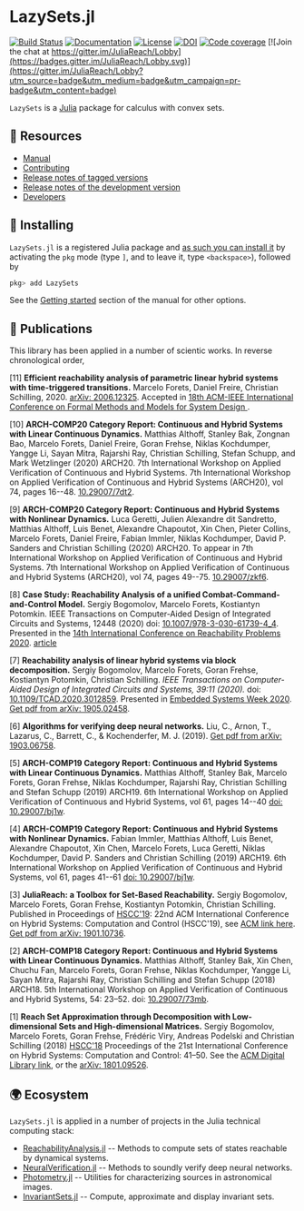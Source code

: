 # LazySets.jl

[![Build Status](https://travis-ci.org/JuliaReach/LazySets.jl.svg?branch=master)](https://travis-ci.org/JuliaReach/LazySets.jl)
[![Documentation](https://img.shields.io/badge/docs-latest-blue.svg)](http://juliareach.github.io/LazySets.jl/dev/)
[![License](https://img.shields.io/github/license/mashape/apistatus.svg?maxAge=2592000)](https://github.com/JuliaReach/LazySets.jl/blob/master/LICENSE)
[![DOI](https://zenodo.org/badge/105701832.svg)](https://zenodo.org/badge/latestdoi/105701832)
[![Code coverage](http://codecov.io/github/JuliaReach/LazySets.jl/coverage.svg?branch=master)](https://codecov.io/github/JuliaReach/LazySets.jl?branch=master)
[![Join the chat at https://gitter.im/JuliaReach/Lobby](https://badges.gitter.im/JuliaReach/Lobby.svg)](https://gitter.im/JuliaReach/Lobby?utm_source=badge&utm_medium=badge&utm_campaign=pr-badge&utm_content=badge)

`LazySets` is a [Julia](http://julialang.org) package for calculus with convex sets.

## 🎯 Resources

- [Manual](http://juliareach.github.io/LazySets.jl/dev/)
- [Contributing](https://juliareach.github.io/LazySets.jl/dev/about/#Contributing-1)
- [Release notes of tagged versions](https://github.com/JuliaReach/LazySets.jl/releases)
- [Release notes of the development version](https://github.com/JuliaReach/LazySets.jl/wiki/Release-log-tracker)
- [Developers](https://juliareach.github.io/LazySets.jl/dev/about/#Credits-1)

## 💾 Installing

`LazySets.jl` is a registered Julia package and [as such you can install it](https://julialang.github.io/Pkg.jl/v1/managing-packages/) by activating the `pkg` mode (type `]`, and to leave it, type `<backspace>`),
followed by

```julia
pkg> add LazySets
```

See the [Getting started](https://juliareach.github.io/LazySets.jl/dev/man/getting_started/) section of the manual for other options.

## :blue_book: Publications

This library has been applied in a number of scientic works. In reverse chronological order,

[11] **Efficient reachability analysis of parametric linear hybrid systems with time-triggered transitions.** Marcelo Forets, Daniel Freire, Christian Schilling, 2020. [arXiv: 2006.12325](https://arxiv.org/abs/2006.12325). Accepted in [18th ACM-IEEE International Conference on Formal Methods and Models for System Design
](https://iitjammu.ac.in/conferences/memocode2020/index.html).

[10] **ARCH-COMP20 Category Report: Continuous and Hybrid Systems with Linear Continuous Dynamics.** Matthias Althoff, Stanley Bak, Zongnan Bao, Marcelo Forets, Daniel Freire, Goran Frehse, Niklas Kochdumper, Yangge Li, Sayan Mitra, Rajarshi Ray, Christian Schilling, Stefan Schupp, and Mark Wetzlinger (2020) ARCH20. 7th International Workshop on Applied Verification of Continuous and Hybrid Systems. 7th International Workshop on Applied Verification of Continuous and Hybrid Systems (ARCH20), vol 74, pages 16--48. [10.29007/7dt2](https://easychair.org/publications/paper/DRpS).

[9] **ARCH-COMP20 Category Report: Continuous and Hybrid Systems with Nonlinear Dynamics.** Luca Geretti, Julien Alexandre dit Sandretto, Matthias Althoff, Luis Benet, Alexandre Chapoutot, Xin Chen, Pieter Collins, Marcelo Forets, Daniel Freire, Fabian Immler, Niklas Kochdumper, David P. Sanders and Christian
Schilling (2020) ARCH20. To appear in 7th International Workshop on Applied Verification of Continuous and Hybrid Systems. 7th International Workshop on Applied Verification of Continuous and Hybrid Systems (ARCH20), vol 74, pages 49--75. [10.29007/zkf6](https://easychair.org/publications/paper/nrdD).

[8] **Case Study: Reachability Analysis of a unified Combat-Command-and-Control Model.** Sergiy Bogomolov, Marcelo Forets, Kostiantyn Potomkin. IEEE Transactions on Computer-Aided Design of Integrated Circuits and Systems, 12448 (2020) doi: [10.1007/978-3-030-61739-4_4](https://dx.doi.org/10.1007/978-3-030-61739-4_4). Presented in the [14th International Conference on Reachability Problems 2020](https://www.irif.fr/~rp2020/). [article](https://link.springer.com/chapter/10.1007/978-3-030-61739-4_4)

[7] **Reachability analysis of linear hybrid systems via block decomposition.** Sergiy Bogomolov, Marcelo Forets, Goran Frehse, Kostiantyn Potomkin, Christian Schilling. *IEEE Transactions on Computer-Aided Design of Integrated Circuits and Systems, 39:11 (2020).* doi: [10.1109/TCAD.2020.3012859](https://dx.doi.org/10.1109/TCAD.2020.3012859). Presented in [Embedded Systems Week 2020](http://esweek.hosting2.acm.org/). [Get pdf from arXiv: 1905.02458](https://arxiv.org/abs/1905.02458).

[6] **Algorithms for verifying deep neural networks.** Liu, C., Arnon, T., Lazarus, C., Barrett, C., & Kochenderfer, M. J. (2019). [Get pdf from arXiv: 1903.06758](https://arxiv.org/abs/1903.06758).

[5] **ARCH-COMP19 Category Report: Continuous and Hybrid Systems with Linear Continuous Dynamics.** Matthias Althoff, Stanley Bak, Marcelo Forets, Goran Frehse, Niklas Kochdumper, Rajarshi Ray, Christian Schilling and Stefan Schupp (2019) ARCH19. 6th International Workshop on Applied Verification of Continuous and Hybrid Systems, vol 61, pages 14--40 [doi: 10.29007/bj1w](https://easychair.org/publications/paper/1gbP).

[4] **ARCH-COMP19 Category Report: Continuous and Hybrid Systems with Nonlinear Dynamics.** Fabian Immler, Matthias Althoff, Luis Benet, Alexandre Chapoutot, Xin Chen, Marcelo Forets, Luca Geretti, Niklas Kochdumper, David P. Sanders and Christian Schilling (2019) ARCH19. 6th International Workshop on Applied Verification of Continuous and Hybrid Systems, vol 61, pages 41--61 [doi: 10.29007/bj1w](https://easychair.org/publications/paper/1gbP).

[3] **JuliaReach: a Toolbox for Set-Based Reachability.** Sergiy Bogomolov, Marcelo Forets, Goran Frehse, Kostiantyn Potomkin, Christian Schilling. Published in Proceedings of [HSCC'19](http://hscc2019.eecs.umich.edu/): 22nd ACM International Conference on Hybrid Systems: Computation and Control (HSCC'19), see [ACM link here](https://dl.acm.org/citation.cfm?id=3311804). [Get pdf from arXiv: 1901.10736](https://arxiv.org/abs/1901.10736).

[2] **ARCH-COMP18 Category Report: Continuous and Hybrid Systems with Linear Continuous Dynamics.** Matthias Althoff, Stanley Bak, Xin Chen, Chuchu Fan, Marcelo Forets, Goran Frehse, Niklas Kochdumper, Yangge Li, Sayan Mitra, Rajarshi Ray, Christian Schilling and Stefan Schupp (2018) ARCH18. 5th International Workshop on Applied Verification of Continuous and Hybrid Systems, 54: 23–52. doi: [10.29007/73mb](https://dx.doi.org/10.29007/73mb).

[1] **Reach Set Approximation through Decomposition with Low-dimensional Sets and High-dimensional Matrices.** Sergiy Bogomolov, Marcelo Forets, Goran Frehse, Frédéric Viry, Andreas Podelski and Christian Schilling (2018) [HSCC'18](https://www.hscc2018.deib.polimi.it/) Proceedings of the 21st International Conference on Hybrid Systems: Computation and Control: 41–50. See the [ACM Digital Library link](http://dx.doi.org/10.1145/3178126.3178128), or the [arXiv: 1801.09526](https://arxiv.org/abs/1801.09526).

## :earth_africa: Ecosystem

`LazySets.jl` is applied in a number of projects in the Julia technical computing stack:

- [ReachabilityAnalysis.jl](https://github.com/JuliaReach/ReachabilityAnalysis.jl) -- Methods to compute sets of states reachable by dynamical systems.
- [NeuralVerification.jl](https://github.com/sisl/NeuralVerification.jl) -- Methods to soundly verify deep neural networks.
- [Photometry.jl](https://github.com/JuliaAstro/Photometry.jl) -- Utilities for characterizing sources in astronomical images.
- [InvariantSets.jl](https://github.com/ueliwechsler/InvariantSets.jl) -- Compute, approximate and display invariant sets.
